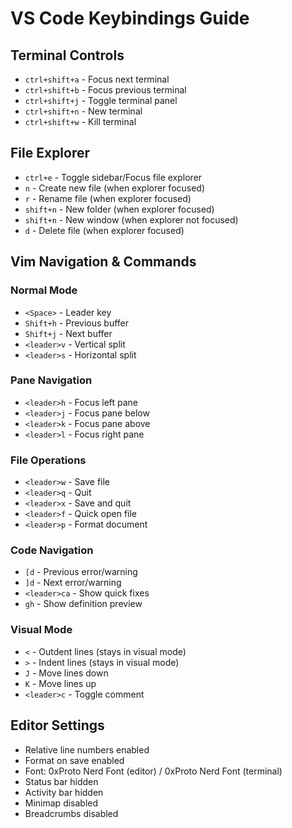 # VS Code Keybindings Guide

## Terminal Controls

* `ctrl+shift+a` - Focus next terminal
* `ctrl+shift+b` - Focus previous terminal
* `ctrl+shift+j` - Toggle terminal panel
* `ctrl+shift+n` - New terminal
* `ctrl+shift+w` - Kill terminal

## File Explorer

* `ctrl+e` - Toggle sidebar/Focus file explorer
* `n` - Create new file (when explorer focused)
* `r` - Rename file (when explorer focused)
* `shift+n` - New folder (when explorer focused)
* `shift+n` - New window (when explorer not focused)
* `d` - Delete file (when explorer focused)

## Vim Navigation & Commands

### Normal Mode

* `<Space>` - Leader key
* `Shift+h` - Previous buffer
* `Shift+j` - Next buffer
* `<leader>v` - Vertical split
* `<leader>s` - Horizontal split

### Pane Navigation

* `<leader>h` - Focus left pane
* `<leader>j` - Focus pane below
* `<leader>k` - Focus pane above
* `<leader>l` - Focus right pane

### File Operations

* `<leader>w` - Save file
* `<leader>q` - Quit
* `<leader>x` - Save and quit
* `<leader>f` - Quick open file
* `<leader>p` - Format document

### Code Navigation

* `[d` - Previous error/warning
* `]d` - Next error/warning
* `<leader>ca` - Show quick fixes
* `gh` - Show definition preview

### Visual Mode

* `<` - Outdent lines (stays in visual mode)
* `>` - Indent lines (stays in visual mode)
* `J` - Move lines down
* `K` - Move lines up
* `<leader>c` - Toggle comment

## Editor Settings

* Relative line numbers enabled
* Format on save enabled
* Font: 0xProto Nerd Font (editor) / 0xProto Nerd Font (terminal)
* Status bar hidden
* Activity bar hidden
* Minimap disabled
* Breadcrumbs disabled
